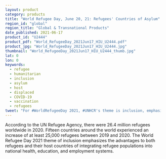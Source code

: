 ```yaml
---
layout: product
category: products
title: "World Refugee Day, June 20, 21: Refugees' Countries of Asylum"
region_id: "global" 
region_title: "Global & Transnational Products" 
date_published: 2021-06-17
product_id: "U2444"
product_pdf: "World_RefugeeDay_2021Jun17_HIU_U2444.pdf"
product_jpg: "World_RefugeeDay_2021Jun17_HIU_U2444.jpg"
thumbnail: "World_RefugeeDay_2021Jun17_HIU_U2444_thumb.jpg"
lat: 0
lon: 0
keywords:
  - refugee
  - humanitarian
  - inclusion
  - asylum
  - host
  - displaced
  - COVID-19
  - vaccination
  - refugees
tweet: "For #WorldRefugeeDay 2021, #UNHCR's theme is inclusion, emphasizing advantages of integrating refugees into national health, education, and employment systems. The HIU maps the destinations that hosted 26.4 million refugees in 2020."
---
```

According to the UN Refugee Agency, there were 26.4 million refugees worldwide in 2020. Fifteen countries around the world experienced an increase of at least 25,000 refugees between 2019 and 2020. The World Refugee Day 2021 theme of inclusion emphasizes the advantages to both refugees and their host countries of integrating refugee populations into national health, education, and employment systems.
